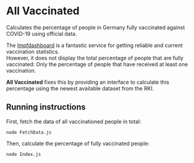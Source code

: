 # All Vaccinated  

Calculates the percentage of people in Germany fully vaccinated against COVID-19 using official data.  
  
The [Impfdashboard](https://impfdashboard.de) is a fantastic service for getting reliable and current vaccination statistics.  
However, it does not display the total percentage of people that are fully vaccinated: Only the percentage of people that
have received at least one vaccination.  
  
__All Vaccinated__ fixes this by providing an interface to calculate this percentage using the newest available dataset
from the RKI.

## Running instructions  
  
First, fetch the data of all vaccinationed people in total:
```
node FetchData.js
```

Then, calculate the percentage of fully vaccinated people:
```
node Index.js
```